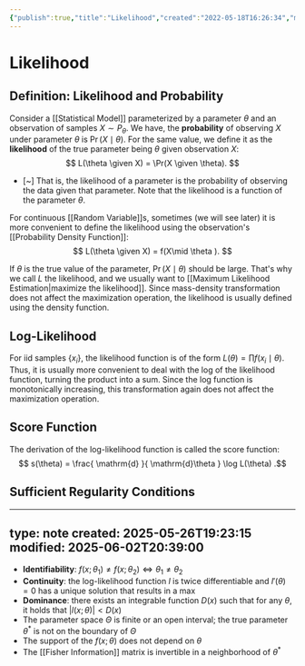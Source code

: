 ```yaml
---
{"publish":true,"title":"Likelihood","created":"2022-05-18T16:26:34","modified":"2025-06-02T11:26:28","cssclasses":"","aliases":null,"type":"note","sup":["[[Probability Theory]]","[[Statistics]]"],"state":"done","related":["[[Maximum Likelihood Estimation]]"]}
---
```



# Likelihood

## Definition: Likelihood and Probability

Consider a [[Statistical Model]] parameterized by a parameter $\theta$ and an observation of samples $X \sim P_{\theta}$. We have, the **probability** of observing $X$ under parameter $\theta$ is $\Pr(X \mid \theta)$.
For the same value, we define it as the **likelihood** of the true parameter being $\theta$ given observation $X$:
$$
L(\theta \given X) = \Pr(X \given \theta).
$$
- [~] That is, the likelihood of a parameter is the probability of observing the data given that parameter. Note that the likelihood is a function of the parameter $\theta$.
 
For continuous [[Random Variable]]s, sometimes (we will see later) it is more convenient to define the likelihood using the observation's [[Probability Density Function]]:
$$
L(\theta \given X) = f(X\mid \theta ).
$$

If $\theta$ is the true value of the parameter, $\Pr(X\mid \theta)$ should be large. That's why we call $L$ the likelihood, and we usually want to [[Maximum Likelihood Estimation\|maximize the likelihood]]. Since mass-density transformation does not affect the maximization operation, the likelihood is usually defined using the density function.

## Log-Likelihood

For iid samples $\{ x_i \}$, the likelihood function is of the form $L(\theta) = \prod f(x_{i}\mid \theta)$. Thus, it is usually more convenient to deal with the log of the likelihood function, turning the product into a sum. Since the log function is monotonically increasing, this transformation again does not affect the maximization operation.

## Score Function

The derivation of the log-likelihood function is called the score function:
$$
s(\theta) = \frac{ \mathrm{d} }{ \mathrm{d}\theta  }  \log L(\theta)
.$$

## Sufficient Regularity Conditions
---
type: note
created: 2025-05-26T19:23:15
modified: 2025-06-02T20:39:00
---

- **Identifiability**: $f(x;\theta_1) \neq f(x;\theta_2) \iff \theta_1 \neq \theta_2$
- **Continuity**: the log-likelihood function $l$ is twice differentiable and $l'(\theta)=0$ has a unique solution that results in a max
- **Dominance**: there exists an integrable function $D(x)$ such that for any $\theta$, it holds that $|l(x;\theta)| < D(x)$
- The parameter space $\Theta$ is finite or an open interval; the true parameter $\theta ^{*}$ is not on the boundary of $\Theta$
- The support of the $f(x;\theta)$ does not depend on $\theta$
- The [[Fisher Information]] matrix is invertible in a neighborhood of $\theta ^{*}$


